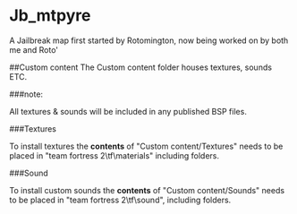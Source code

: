 # Jb_mtpyre
A Jailbreak map first started by Rotomington, now being worked on by both me and Roto'

##Custom content
The Custom content folder houses textures, sounds ETC.

###note:

All textures & sounds will be included in any published BSP files.

###Textures

To install textures the **contents** of "Custom content/Textures" needs to be placed in "team fortress 2\tf\materials" including folders.

###Sound

To install custom sounds the **contents** of "Custom content/Sounds" needs to be placed in "team fortress 2\tf\sound", including folders.
